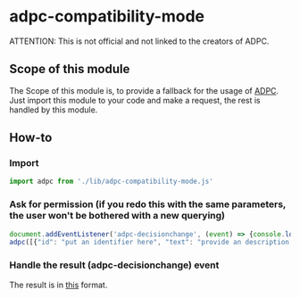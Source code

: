 # adpc-compatibility-mode
ATTENTION: This is not official and not linked to the creators of ADPC.
## Scope of this module
The Scope of this module is, to provide a fallback for the usage of [ADPC](https://www.dataprotectioncontrol.org). Just import this module to your code and make a request, the rest is handled by this module.
## How-to
### Import
```js
import adpc from './lib/adpc-compatibility-mode.js'
```
### Ask for permission (if you redo this with the same parameters, the user won't be bothered with a new querying)
```js
document.addEventListener('adpc-decisionchange', (event) => {console.log("User decision: " + JSON.stringify(event.detail.userDecisions))});
adpc([{"id": "put an identifier here", "text": "provide an description text for the request"}, {"id": "this is the id for the second request", "text": "bla bla bla"}], [/*put here an array with the languages you want the UI in (no worries, if we dont find a supported language, we'll use the browser language and as a last ressort english*/"de", "en"])
```
### Handle the result (adpc-decisionchange) event
The result is in [this](https://www.dataprotectioncontrol.org/spec/#giving-withdrawing-objecting-js) format.
